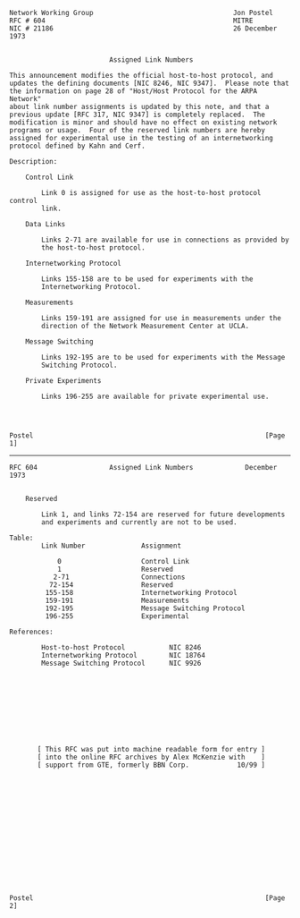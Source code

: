     Network Working Group                                   Jon Postel
    RFC # 604                                               MITRE
    NIC # 21186                                             26 December 1973


                             Assigned Link Numbers

    This announcement modifies the official host-to-host protocol, and
    updates the defining documents [NIC 8246, NIC 9347].  Please note that
    the information on page 28 of "Host/Host Protocol for the ARPA Network"
    about link number assignments is updated by this note, and that a
    previous update [RFC 317, NIC 9347] is completely replaced.  The
    modification is minor and should have no effect on existing network
    programs or usage.  Four of the reserved link numbers are hereby
    assigned for experimental use in the testing of an internetworking
    protocol defined by Kahn and Cerf.

    Description:

        Control Link

            Link 0 is assigned for use as the host-to-host protocol control
            link.

        Data Links

            Links 2-71 are available for use in connections as provided by
            the host-to-host protocol.

        Internetworking Protocol

            Links 155-158 are to be used for experiments with the
            Internetworking Protocol.

        Measurements

            Links 159-191 are assigned for use in measurements under the
            direction of the Network Measurement Center at UCLA.

        Message Switching

            Links 192-195 are to be used for experiments with the Message
            Switching Protocol.

        Private Experiments

            Links 196-255 are available for private experimental use.




    Postel                                                          [Page 1]

------------------------------------------------------------------------

``` newpage
RFC 604                  Assigned Link Numbers             December 1973


    Reserved

        Link 1, and links 72-154 are reserved for future developments
        and experiments and currently are not to be used.

Table:
        Link Number              Assignment

            0                    Control Link
            1                    Reserved
           2-71                  Connections
          72-154                 Reserved
         155-158                 Internetworking Protocol
         159-191                 Measurements
         192-195                 Message Switching Protocol
         196-255                 Experimental

References:

        Host-to-host Protocol           NIC 8246
        Internetworking Protocol        NIC 18764
        Message Switching Protocol      NIC 9926










       [ This RFC was put into machine readable form for entry ]
       [ into the online RFC archives by Alex McKenzie with    ]
       [ support from GTE, formerly BBN Corp.            10/99 ]
















Postel                                                          [Page 2]
```
